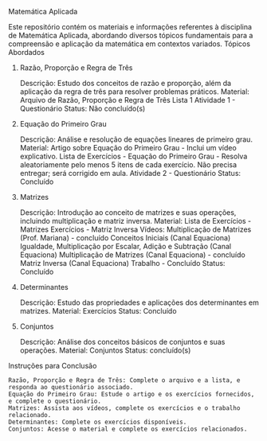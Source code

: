 Matemática Aplicada

Este repositório contém os materiais e informações referentes à disciplina de Matemática Aplicada, abordando diversos tópicos fundamentais para a compreensão e aplicação da matemática em contextos variados.
Tópicos Abordados
1. Razão, Proporção e Regra de Três

    Descrição: Estudo dos conceitos de razão e proporção, além da aplicação da regra de três para resolver problemas práticos.
    Material:
        Arquivo de Razão, Proporção e Regra de Três
        Lista 1
        Atividade 1 - Questionário
    Status: Não concluído(s)

2. Equação do Primeiro Grau

    Descrição: Análise e resolução de equações lineares de primeiro grau.
    Material:
        Artigo sobre Equação do Primeiro Grau - Inclui um vídeo explicativo.
        Lista de Exercícios - Equação do Primeiro Grau - Resolva aleatoriamente pelo menos 5 itens de cada exercício. Não precisa entregar; será corrigido em aula.
        Atividade 2 - Questionário
    Status: Concluído

3. Matrizes

    Descrição: Introdução ao conceito de matrizes e suas operações, incluindo multiplicação e matriz inversa.
    Material:
        Lista de Exercícios - Matrizes
        Exercícios - Matriz Inversa
        Vídeos:
            Multiplicação de Matrizes (Prof. Mariana) - concluído
            Conceitos Iniciais (Canal Equaciona)
            Igualdade, Multiplicação por Escalar, Adição e Subtração (Canal Equaciona)
            Multiplicação de Matrizes (Canal Equaciona) - concluído
            Matriz Inversa (Canal Equaciona)
        Trabalho - Concluído
    Status: Concluído

4. Determinantes

    Descrição: Estudo das propriedades e aplicações dos determinantes em matrizes.
    Material:
        Exercícios
    Status: Concluído

5. Conjuntos

    Descrição: Análise dos conceitos básicos de conjuntos e suas operações.
    Material:
        Conjuntos
    Status: concluído(s)

Instruções para Conclusão

    Razão, Proporção e Regra de Três: Complete o arquivo e a lista, e responda ao questionário associado.
    Equação do Primeiro Grau: Estude o artigo e os exercícios fornecidos, e complete o questionário.
    Matrizes: Assista aos vídeos, complete os exercícios e o trabalho relacionado.
    Determinantes: Complete os exercícios disponíveis.
    Conjuntos: Acesse o material e complete os exercícios relacionados.
